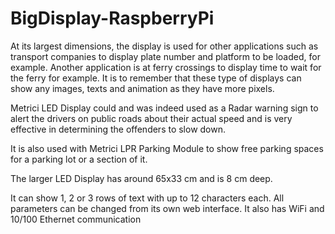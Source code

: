 # BigDisplay-RaspberryPi

At its largest dimensions, the display is used for other applications such as transport companies to display plate number and platform to be loaded, for example. Another application is at ferry crossings to display time to wait for the ferry for example. It is to remember that these type of displays can show any images, texts and animation as they have more pixels.

Metrici LED Display could and was indeed used as a Radar warning sign to alert the drivers on public roads about their actual speed and is very effective in determining the offenders to slow down.

It is also used with Metrici LPR Parking Module to show free parking spaces for a parking lot or a section of it.

The larger LED Display has around 65x33 cm and is 8 cm deep.

It can show 1, 2 or 3 rows of text with up to 12 characters each. All parameters can be changed from its own web interface. It also has WiFi and 10/100 Ethernet communication

